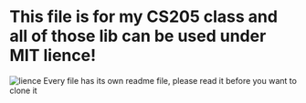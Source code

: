 # This file is for my CS205 class and all of those lib can be used under MIT lience!
![lience](https://img.shields.io/github/license/happys2333/C_project?style=flat-square)
Every file has its own readme file, please read it before you want to clone it
